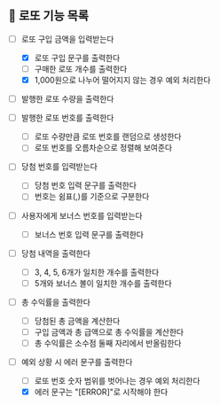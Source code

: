 ## 🎰 로또 기능 목록

- [ ] 로또 구입 금액을 입력받는다

  - [x] 로또 구입 문구를 출력한다
  - [ ] 구매한 로또 개수를 출력한다
  - [x] 1,000원으로 나누어 떨어지지 않는 경우 예외 처리한다

- [ ] 발행한 로또 수량을 출력한다

- [ ] 발행한 로또 번호를 출력한다

  - [ ] 로또 수량만큼 로또 번호를 랜덤으로 생성한다
  - [ ] 로또 번호를 오름차순으로 정렬해 보여준다

- [ ] 당첨 번호를 입력받는다

  - [ ] 당첨 번호 입력 문구를 출력한다
  - [ ] 번호는 쉼표(,)를 기준으로 구분한다

- [ ] 사용자에게 보너스 번호를 입력받는다

  - [ ] 보너스 번호 입력 문구를 출력한다

- [ ] 당첨 내역을 출력한다

  - [ ] 3, 4, 5, 6개가 일치한 개수를 출력한다
  - [ ] 5개와 보너스 볼이 일치한 개수를 출력한다

- [ ] 총 수익률을 출력한다

  - [ ] 당첨된 총 금액을 계산한다
  - [ ] 구입 금액과 총 급액으로 총 수익률을 계산한다
  - [ ] 총 수익률은 소수점 둘째 자리에서 반올림한다

- [ ] 예외 상황 시 에러 문구를 출력한다

  - [ ] 로또 번호 숫자 범위를 벗어나는 경우 예외 처리한다
  - [x] 에러 문구는 "[ERROR]"로 시작해야 한다
